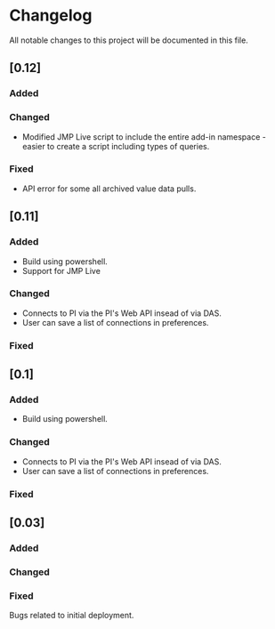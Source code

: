 # Changelog

All notable changes to this project will be documented in this file.

## [0.12]

### Added

### Changed
- Modified JMP Live script to include the entire add-in namespace - easier to create a script including types of queries.

### Fixed
- API error for some all archived value data pulls.

## [0.11]

### Added
- Build using powershell.
- Support for JMP Live

### Changed
- Connects to PI via the PI's Web API insead of via DAS.
- User can save a list of connections in preferences.

### Fixed

## [0.1]

### Added
- Build using powershell.

### Changed
- Connects to PI via the PI's Web API insead of via DAS.
- User can save a list of connections in preferences.

### Fixed

## [0.03]

### Added

### Changed

### Fixed

Bugs related to initial deployment.
